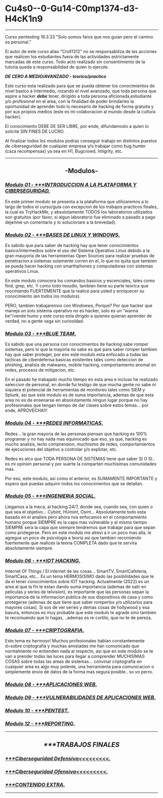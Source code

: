 
# Cu4s0--0-Gu14-C0mp1374-d3-H4cK1n9
****************************************************************************

Curso pentesting 16.3.33
"Solo somos faros que nos guian pero el camino es personal."

El autor de este curso alias "Croll1312" no se responsabiliza de 
las acciones que realicen los estudiantes fuera 
de las actividades estrictamente marcadas de este curso. 
Todo acto realizado sin consentimiento de la tutoria queda 
a responsabilidad de quien lo ejecute.

***DE CERO A MEDIO/AVANZADO - teorico/practico***

Este curso esta realizado para que se pueda obtener los conocimientos de nivel basico a intermedio, rozando el nivel avanzado, que toda persona que aspire a hacker <b><i>debe</b></i> tener, dirigido a toda persona aficionada,estudiante y/o profesional en el area, con la finalidad de poder brindarles la oportunidad de aprender todo lo necesario de hacking de forma gratuita y por sus propios medios (este es mi colaboracion al mundo desde la cultura hacker).

El conocimiento DEBE DE SER LIBRE, por ende, difundamoslo a quien lo solicite SIN FINES DE LUCRO.

Al finalizar todos los modulos podras conseguir trabajo en distintos puestos de ciberseguridad de cualquier empresa y/o trabajar como bug hunter (caza recompensas) ya sea en H1, Bugcrowd, Intigrity, etc.

****************************************************************************

<H2><div align="center"> -Modulos- </div></H2>

<H3><i><a href="https://github.com/Croll1312/Cu4s0-Y-0-Gu14-C0mp1374-d3-H4cK1n9/blob/main/M0du10-1-1NTR0DUCC10N" hover>Modulo 01 - ***INTRODUCCION A LA PLATAFORMA Y CIBERSEGURIDAD.</a></i></H3>

En este primer modulo se presenta a la plataforma que utilizaremos a lo largo de todos el curso/guia con excepcion de los trabajos practicos finales, la cual es TryHackMe, y absolutamente TODOS los laboratorios utilizados son gratuitos (por favor, si algun laboratorio fue eliminado a pasado a pago dejenme un comentario y lo solucionare a la brevedad).


<H3><i><a href="https://github.com/Croll1312/Cu4s0-Y-0-Gu14-C0mp1374-d3-H4cK1n9/blob/main/M0DU10-2-B4535%20L1NUX-W1ND0W2">Modulo 02 - ***BASES DE LINUX Y WINDOWS.</a></i></H3>

Es sabido que para saber de hacking hay que tener conocimientos basico/intermedios sobre el uso del Sistema Operativo Linux debido a la gran mauyoria de las herramientas Open Sources para realizar pruebas de penetracion a sistemas solamente corren en el, lo que no quita que tambien se pueda hacer hacking con smarthphones y computadoras con sistemas operativos Linux.

En este modulo conocera los comandos basicos y escenciales, tales como find, grep, etc. Y como todo moudlo, tambien tiene su parte teorica que reocmiendo FUERTEMENTE que la realice para usted y enriquecer su conocimiento (en todos los modulos).

PERO, tambien trabajaremos con Windoews, Porque? Por que hacker que maneja un solo sistema operativo no es hacker, solo es un "wanna be"/vende humo y este curso esta dirigdo a quienes quieran aprender de verdad, no a gente vaga sin curiosidad.

<H3><i><a href="https://github.com/Croll1312/Cu4s0-Y-0-Gu14-C0mp1374-d3-H4cK1n9/blob/main/M0DU10-3-BLU3T34M">Modulo 03 - ***BLUE TEAM.</a></i></H3>

Es sabido que una persona con conocimientos de hacking sabe romper sistemas, pero lo que la mayoria no sabe es que para saber romper tambien hay que saber proteger, por eso este modulo esta enfocado a todas las tacticas de ciberdefensa basicas existentes tales como deteccion de phishing, analisis de malwares, mobile hacking, comportamiento anomal en redes, procesos de mitigacion, etc.

En el pasado he trabajado mucho tiempo en esta area e incluso he realizado seleccion de personal, en donde fui testigo de que mucha gente no sabe ni siquiera el potencial de herramientas de monitoreo tales como SIEM y Splunk, asi que este modulo es de suma importancia, ademas de que esta area no es de ensenarse en absolutamente ningun lugar porque no hay profesionales que tengan tiempo de dar clases sobre estos temas... por ende, APROVECHA!!!

<H3><i><a href="https://github.com/Croll1312/Cu4s0-Y-0-Gu14-C0mp1374-d3-H4cK1n9/blob/main/M0DU10-4-R3D35">Modulo 04 - ***REDES INFORMATICAS.</a></i></H3>

Redes... la gran mayoria de las personas piensan que hacking es 100% programar y no hay nada mas equivocado que eso, ya que, hacking es mucho analisis, lecto comprension, muchisimo de redes, comportamientos de ejecuciones del objetivo a controlar y/o explotar, etc.

Redes es alco que TODA PERSONA DE SISTEMAS tiene que saber SI O SI.. es mi opinion personal y por suerte la comparten muchisimas comunidades mas.

Por eso, este modulo, asi como el anterior, es SUMAMENTE IMPORTANTE y espero que puedas adquirir todos los conocimientos que se detallan.

<H3><i><a href="https://github.com/Croll1312/Cu4s0-Y-0-Gu14-C0mp1374-d3-H4cK1n9/blob/main/M0DU10-5-1N63N13414-S0C141">Modulo 05 - ***INGENIERIA SOCIAL.</a></i></H3>

Llegamos a la meca, al hacking 24/7, donde sea, cuando sea, con quien o que sea el objetivo...
Cybint, HUmint, Osint... Absolutamente todo esta basado en el analisis pero ahora nos enfocamos en el comportamiento humano porque SIEMPRE es la capa mas vulnerable y al mismo tiempo SIEMPRE sera la capa que siempre tendremos que trabajar para que sepan como protegerse.
Pero en este modulo me atrevi a ir un poco mas alla, le agregue un poco de psicologia a teoria asi que tambien recomiendo fuertemente que realices la teoria COMPLETA dado que te servira absolutamente siempre.

<H3><i><a href="https://github.com/Croll1312/Cu4s0-Y-0-Gu14-C0mp1374-d3-H4cK1n9/blob/main/M0DU10-6-107">Modulo 06 - ***IOT HACKING.</a></i></H3>

Internet Of Things / El internet de las cosas... SmartTV, SmartCafeteria, SmartCasa, etc... Es un tema HERMOSISIMO dado las posibilidades que te da el tener conocimientos sobre IOT hacking. Actualmente (2022) es un area al que la fin le estan dando suma importancia (ademas de salir en peliculas y series de telvision), es importante que las personas sepan la importancia de la informacion publica de sus dispositivos de casa y como protegerse (ademas de que tiene que saber romperlos y/o utilizarlos para mayores cosas). Si sos de ver series y demas cosas de hollywood y esa basura, entonces es muy probable que este modulo te agrade sino tambien te recomuendo que lo hagas, ..ademas es re cortito, que no te de pereza.

<H3><i><a href="https://github.com/Croll1312/Cu4s0-Y-0-Gu14-C0mp1374-d3-H4cK1n9/blob/main/M0DU10-7-C41970644F14">Modulo 07 - ***CRIPTOGRAFIA.</a></i></H3>

Este tema es hermoso! Muchos profesionales hablan constantemente d=sobre criptografia y muchas amistades me han comunicado que normalmente no entienden nada al respecto, asi que en este modulo se te van a prender todas las luces para llegar a comprender MUCHISIMAS COSAS sobre todas las areas de sistemas... convinar criptografia en cualquier area es algo muy potente, una herramienta para comunicacion o simplemente envio de datos de la forma mas segura posible.. so vo perro.

<H3><i><a href="https://github.com/Croll1312/Cu4s0-Y-0-Gu14-C0mp1374-d3-H4cK1n9/blob/main/M0DU10-8-4PL1C4C10N35-W3B">Modulo 08 - ***APLICACIONES WEB.</a></i></H3>



<H3><i><a href="https://github.com/Croll1312/Cu4s0-Y-0-Gu14-C0mp1374-d3-H4cK1n9/blob/main/M0DU10-9-VULN3R4V1L1D4D35-499-W38">Modulo 09 - ***VULNERABILIDADES DE APLICACIONES WEB.</a></i></H3>

<H3><i><a href="https://github.com/Croll1312/Cu4s0-Y-0-Gu14-C0mp1374-d3-H4cK1n9/blob/main/M0DU10-10-P3NT357">Modulo 10 - ***PENTEST.</a></i></H3>

<H3><i><a href="https://github.com/Croll1312/Cu4s0-Y-0-Gu14-C0mp1374-d3-H4cK1n9/blob/main/M0DU10-11-R390471N6">Modulo 12 - ***REPORTING.</a></i></H3>

****************************************************************************

<H2><i><div align="center"> ***TRABAJOS FINALES </div></i></H2>

<H3><i><a href="https://github.com/Croll1312/Cu4s0-Y-0-Gu14-C0mp1374-d3-H4cK1n9/blob/main/TR484J0-F1N41-D3F3N54">***Ciberseguridad Defensiva<<<<<<<<<.</a></i></H3>

<H3><i><a href="https://github.com/Croll1312/Cu4s0-Y-0-Gu14-C0mp1374-d3-H4cK1n9/blob/main/TR484J0-F1N41-0F3N51V0">***Ciberseguridad Ofensiva<<<<<<<<<.</a></i></H3>

<H3><i><a href="https://github.com/Croll1312/Cu4s0-Y-0-Gu14-C0mp1374-d3-H4cK1n9/blob/main/C0N73N1D0-3XT44">***CONTENIDO EXTRA.</a></i></H3>
  
  ****************************************************************************
